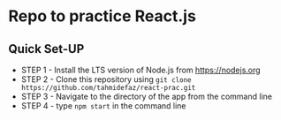 # Repo to practice React.js

## Quick Set-UP
* STEP 1 - Install the LTS version of Node.js from https://nodejs.org
* STEP 2 - Clone this repository using `git clone https://github.com/tahmidefaz/react-prac.git`
* STEP 3 - Navigate to the directory of the app from the command line
* STEP 4 - type `npm start` in the command line
